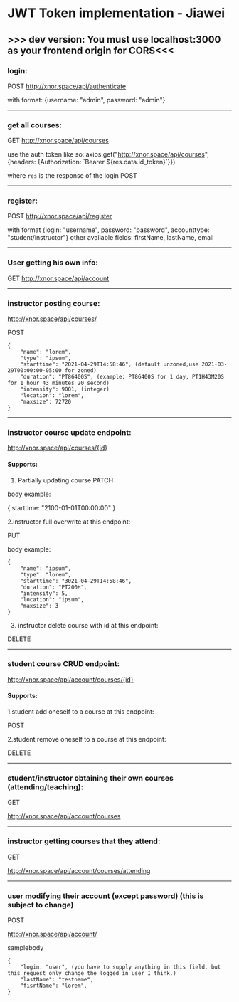 # JWT Token implementation - Jiawei
## >>> dev version: You must use localhost:3000 as your frontend origin for CORS<<<


### login:

POST
http://xnor.space/api/authenticate

with format:
{username: "admin", password: "admin"}


---

### get all courses:
GET
http://xnor.space/api/courses

use the auth token like so:
axios.get("http://xnor.space/api/courses", {headers: {Authorization: \`Bearer ${res.data.id_token}\`}})

where `res` is the response of the login POST

---

### register:
POST
http://xnor.space/api/register

with format
{login: "username", password: "password", accounttype: "student/instructor"}
other available fields: firstName, lastName, email

---

### User getting his own info:

GET
http://xnor.space/api/account


---

### instructor posting course:
http://xnor.space/api/courses/

POST
```
{
    "name": "lorem",
    "type": "ipsum",
    "starttime": "2021-04-29T14:58:46", (default unzoned,use 2021-03-29T00:00:00-05:00 for zoned)
    "duration": "PT86400S", (example: PT86400S for 1 day, PT1H43M20S for 1 hour 43 minutes 20 second)
    "intensity": 9001, (integer)
    "location": "lorem",
    "maxsize": 72720
}

```

---
### instructor course update endpoint:
http://xnor.space/api/courses/{id}

#### Supports:

1. Partially updating course
PATCH

body example:

{
  starttime: "2100-01-01T00:00:00"
}

2.instructor full overwrite at this endpoint:

PUT

body example:

```
{
    "name": "ipsum",
    "type": "lorem",
    "starttime": "3021-04-29T14:58:46", 
    "duration": "PT200H", 
    "intensity": 5,
    "location": "ipsum",
    "maxsize": 3
}
```

3. instructor delete course with id at this endpoint:

DELETE


---
### student course CRUD endpoint: 
http://xnor.space/api/account/courses/{id}

#### Supports:

1.student add oneself to a course at this endpoint:

POST 

2.student remove oneself to a course at this endpoint:

DELETE



---
### student/instructor obtaining their own courses (attending/teaching):

GET

http://xnor.space/api/account/courses

---
### instructor getting courses that they attend:

GET

http://xnor.space/api/account/courses/attending


---
### user modifying their account (except password) (this is subject to change)

POST

http://xnor.space/api/account/

samplebody

```
{
    "login: "user", (you have to supply anything in this field, but this request only change the logged in user I think.)
    "lastName": "testname",
    "fisrtName": "lorem",
}

```










